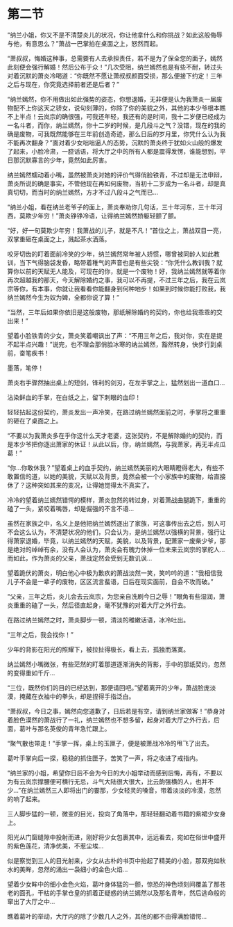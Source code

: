 # 第二节
“纳兰小姐，你又不是不清楚炎儿的状况，你让他拿什么和你挑战？如此这般侮辱与他，有意思么？”萧战一巴掌拍在桌面之上，怒然而起。

“萧叔叔，悔婚这种事，总需要有人去承担责任，若不是为了保全您的面子，嫣然此刻便会强行解婚！然后公布于众！”几次受阻，纳兰嫣然也是有些不耐，转过头对着沉默的萧炎冷喝道：“你既然不愿让萧叔叔颜面受损，那么便接下约定！三年之后与现在，你究竟选择前者还是后者？”

“纳兰嫣然，你不用做出如此强势的姿态，你想退婚，无非便是认为我萧炎一届废物配不上你这天之骄女，说句刻薄的，你除了你的美貌之外，其他的本少爷根本瞧不上半点！云岚宗的确很强，可我还年轻，我还有的是时间，我十二岁便已经成为一名斗者，而你，纳兰嫣然，你十二岁的时候，是几段斗之气？没错，现在的我的确是废物，可我既然能够在三年前创造奇迹，那么日后的岁月里，你凭什么认为我不能再次翻身？”面对着少女咄咄逼人的态势，沉默的萧炎终于犹如火山般的爆发了起来，小脸冷肃，一腔话语，将大厅之中的所有人都是震得发愣，谁能想到，平日那沉默寡言的少年，竟然如此厉害。

纳兰嫣然蠕动着小嘴，虽然被萧炎对她的评价气得俏脸铁青，不过却是无法申辩，萧炎所说的确是事实，不管他现在再如何废物，当初十二岁成为一名斗者，却是真真切切，而当时的纳兰嫣然，方才不过八段斗之气而已…

“纳兰小姐，看在纳兰老爷子的面上，萧炎奉劝你几句话，三十年河东，三十年河西，莫欺少年穷！”萧炎铮铮冷语，让得纳兰嫣然娇躯轻颤了颤。

“好，好一句莫欺少年穷！我萧战的儿子，就是不凡！”首位之上，萧战双目一亮，双掌重砸在桌面之上，溅起茶水洒落。

咬牙切齿的盯着面前冷笑的少年，纳兰嫣然常年被人娇惯，哪曾被同龄人如此教训，当下气得脑袋发昏，略带着稚气的声音也是有些尖锐：“你凭什么教训我？就算你以前的天赋无人能及，可现在的你，就是一个废物！好，我纳兰嫣然就等着你再次超越我的那天，今天解除婚约之事，我可以不再提，不过三年之后，我在云岚宗等你，有本事，你就让我看看你能翻身到何种地步！如果到时候你能打败我，我纳兰嫣然今生为奴为婢，全都你说了算！”

“当然，三年后如果你依旧是这般废物，那纸解除婚约的契约，你也给我乖乖的交出来！”

望着小脸铁青的少女，萧炎笑着嘲讽出了声：“不用三年之后，我对你，实在是提不起半点兴趣！”说完，也不理会那俏脸冰寒的纳兰嫣然，豁然转身，快步行到桌前，奋笔疾书！

墨落，笔停！

萧炎右手骤然抽出桌上的短剑，锋利的剑刃，在左手掌之上，猛然划出一道血口…

沾染鲜血的手掌，在白纸之上，留下刺眼的血印！

轻轻拈起这份契约，萧炎发出一声冷笑，在路过纳兰嫣然面前之时，手掌将之重重的砸在了桌面之上。

“不要以为我萧炎多在乎你这什么天才老婆，这张契约，不是解除婚约的契约，而是本少爷把你逐出萧家的休证！从此以后，你，纳兰嫣然，与我萧家，再无半点瓜葛！”

“你…你敢休我？”望着桌上的血手契约，纳兰嫣然美丽的大眼睛瞪得老大，有些不敢置信的道，以她的美貌，天赋以及背景，竟然会被一个小家族中的废物，给直接休了？这种突如其来的变况，让得她觉得太不真实了。

冷冷的望着纳兰嫣然错愕的模样，萧炎忽然的转过身，对着萧战曲腿跪下，重重的磕了一头，紧咬着嘴唇，却是倔强的不言不语…

虽然在家族之中，名义上是他把纳兰嫣然逐出了家族，可这事传出去之后，别人可不会这么认为，不清楚状况的他们，只会认为，是纳兰嫣然以强横的背景，强行让得萧家退婚，毕竟，以纳兰嫣然的天赋，美貌，以及背景，配萧家一废柴少爷，那是绝对的绰绰有余，没有人会认为，萧炎会有魄力休掉一位未来云岚宗的掌舵人…而如此，作为萧炎的父亲，萧战定然会受到无数讥讽…

望着跪伏的萧炎，明白他心中极为歉疚的萧战淡然一笑，笑吟吟的道：“我相信我儿子不会是一辈子的废物，区区流言蜚语，日后在现实面前，自会不攻而破。”

“父亲，三年之后，炎儿会去云岚宗，为您亲自洗刷今日之辱！”眼角有些湿润，萧炎重重的磕了一头，然后径直起身，毫不犹豫的对着大厅之外行去。

在路过纳兰嫣然之时，萧炎脚步一顿，清淡的稚嫩话语，冰冷吐出。

“三年之后，我会找你！”

少年的背影在阳光的照耀下，被拉扯得极长，看上去，孤独而落寞。

纳兰嫣然小嘴微张，有些茫然的盯着那道逐渐消失的背影，手中的那纸契约，忽然的变得重如千斤…

“三位，既然你们的目的已经达到，那便请回吧。”望着离开的少年，萧战脸庞淡漠，掩藏在衣袖中的拳头，却是捏得手指泛白。

“萧叔叔，今日之事，嫣然向您道歉了，日后若是有空，请到纳兰家做客！”恭身对着脸色漠然的萧战行了一礼，纳兰嫣然也不想多留，起身对着大厅之外行去，后面，葛叶与那名英俊的青年急忙跟上。

“聚气散也带走！”手掌一挥，桌上的玉匣子，便是被萧战冷冷的甩飞了出去。

葛叶手掌向后一探，稳稳的抓住匣子，苦笑了一声，将之收进了戒指内。

“纳兰家的小姐，希望你日后不会为今日的大小姐举动而感到后悔，再有，不要以为有云岚宗撑腰便可横行无忌，斗气大陆很大很大，比云韵强横的人，也并不少…”在纳兰嫣然三人即将出门的霎那，少女轻灵的嗓音，带着淡淡的冷漠，忽然的响了起来。

三人脚步猛的一顿，微变的目光，投向了角落中，那轻轻翻动着书籍的紫裙少女身上。

阳光从门窗缝隙中投射而进，刚好将少女包裹其中，远远看去，宛如在俗世中盛开的紫色莲花，清净优美，不惹尘埃…

似是察觉到三人的目光射来，少女从古朴的书页中抬起了精美的小脸，那双宛如秋水的美眸，忽然的涌出一袅细小的金色火焰…

望着少女眸中的细小金色火焰，葛叶身体猛的一颤，惊恐的神色顷刻间覆盖了那苍老的面孔，干枯的手掌仓皇的抓着正疑惑的纳兰嫣然以及那名青年，然后逃命般的窜出了大厅之中…

瞧着葛叶的举动，大厅内的除了少数几人之外，其他的都不由得满脸错愕…
